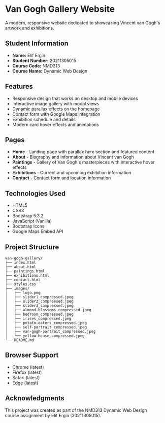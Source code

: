 # Van Gogh Gallery Website

A modern, responsive website dedicated to showcasing Vincent van Gogh's artwork and exhibitions.

## Student Information
- **Name:** Elif Ergin
- **Student Number:** 20211305015
- **Course Code:** NMD313
- **Course Name:** Dynamic Web Design

## Features

- Responsive design that works on desktop and mobile devices
- Interactive image gallery with modal views
- Dynamic parallax effects on the homepage
- Contact form with Google Maps integration
- Exhibition schedule and details
- Modern card hover effects and animations

## Pages

- **Home** - Landing page with parallax hero section and featured content
- **About** - Biography and information about Vincent van Gogh
- **Paintings** - Gallery of Van Gogh's masterpieces with interactive hover effects
- **Exhibitions** - Current and upcoming exhibition information
- **Contact** - Contact form and location information

## Technologies Used

- HTML5
- CSS3
- Bootstrap 5.3.2
- JavaScript (Vanilla)
- Bootstrap Icons
- Google Maps Embed API

## Project Structure

```
van-gogh-gallery/
├── index.html
├── about.html
├── paintings.html
├── exhibitions.html
├── contact.html
├── styles.css
├── images/
│   ├── logo.png
│   ├── slider1_compressed.jpeg
│   ├── slider2_compressed.jpeg
│   ├── slider3_compressed.jpeg
│   ├── almond-blossoms_compressed.jpeg
│   ├── bedroom_compressed.jpeg
│   ├── irises_compressed.jpeg
│   ├── potato-eaters_compressed.jpeg
│   ├── self-portrait_compressed.jpeg
│   ├── van-gogh-portrait_compressed.jpeg
│   └── yellow-house_compressed.jpeg
└── README.md
```

## Browser Support

- Chrome (latest)
- Firefox (latest)
- Safari (latest)
- Edge (latest)

## Acknowledgments
This project was created as part of the NMD313 Dynamic Web Design course assignment by Elif Ergin (20211305015).